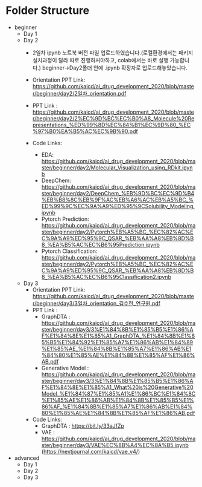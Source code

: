 # Folder Structure
- beginner
  - Day 1
  - Day 2
    - 2일차 ipynb 노트북 버전 파일 업로드하였습니다.(로컬환경에서는 패키지 설치과정이 달라 따로 진행하셔야하고, colab에서는 바로 실행 가능합니다.) beginner->Day2폴더 안에 .ipynb 확장자로 업로드해놓았습니다.
    - Orientation PPT Link: https://github.com/kaicd/ai_drug_development_2020/blob/master/beginner/day2/2일차_orientation.pdf
    -    PPT Link : https://github.com/kaicd/ai_drug_development_2020/blob/master/beginner/day2/2%EC%9D%BC%EC%B0%A8_Molecule%20Representations_%ED%99%8D%EC%84%B1%EC%9D%80_%EC%97%B0%EA%B5%AC%EC%9B%90.pdf
   
    - Code Links:
      - EDA: https://github.com/kaicd/ai_drug_development_2020/blob/master/beginner/day2/Molecular_Visualization_using_RDkit.ipynb
      - DeepChem: https://github.com/kaicd/ai_drug_development_2020/blob/master/beginner/day2/DeepChem_%EB%9D%BC%EC%9D%B4%EB%B8%8C%EB%9F%AC%EB%A6%AC%EB%A5%BC_%ED%99%9C%EC%9A%A9%ED%95%9CSolubility_Modeling.ipynb
      - Pytorch Prediction: https://github.com/kaicd/ai_drug_development_2020/blob/master/beginner/day2/Pytorch%EB%A5%BC_%EC%82%AC%EC%9A%A9%ED%95%9C_QSAR_%EB%AA%A8%EB%8D%B8_%EA%B5%AC%EC%B6%95Prediction.ipynb
      - Pytorch Classification: https://github.com/kaicd/ai_drug_development_2020/blob/master/beginner/day2/Pytorch%EB%A5%BC_%EC%82%AC%EC%9A%A9%ED%95%9C_QSAR_%EB%AA%A8%EB%8D%B8_%EA%B5%AC%EC%B6%95Classification2.ipynb
  - Day 3
    - Orientation PPT Link: https://github.com/kaicd/ai_drug_development_2020/blob/master/beginner/day3/3일차_orientation_김수헌_연구원.pdf
    - PPT Link : 
      - GraphDTA : https://github.com/kaicd/ai_drug_development_2020/blob/master/beginner/day3/3%E1%84%8B%E1%85%B5%E1%86%AF%E1%84%8E%E1%85%A1_GraphDTA_%E1%84%8B%E1%85%B5%E1%84%92%E1%85%A7%E1%86%AB%E1%84%89%E1%85%AE_%E1%84%8B%E1%85%A7%E1%86%AB%E1%84%80%E1%85%AE%E1%84%8B%E1%85%AF%E1%86%AB.pdf
      - Generative Model : https://github.com/kaicd/ai_drug_development_2020/blob/master/beginner/day3/3%E1%84%8B%E1%85%B5%E1%86%AF%E1%84%8E%E1%85%A1_What%20is%20Generative%20Model_%E1%84%87%E1%85%A1%E1%86%BC%E1%84%8C%E1%85%AE%E1%86%AB%E1%84%8B%E1%85%B5%E1%86%AF_%E1%84%8B%E1%85%A7%E1%86%AB%E1%84%80%E1%85%AE%E1%84%8B%E1%85%AF%E1%86%AB.pdf
    - Code Links:
      - GraphDTA : https://bit.ly/33aJfZp
      - VAE : https://github.com/kaicd/ai_drug_development_2020/blob/master/beginner/day3/VAE%EC%8B%A4%EC%8A%B5.ipynb (https://nextjournal.com/kaicd/vae_v4/)
- advanced
  - Day 1
  - Day 2
  - Day 3
